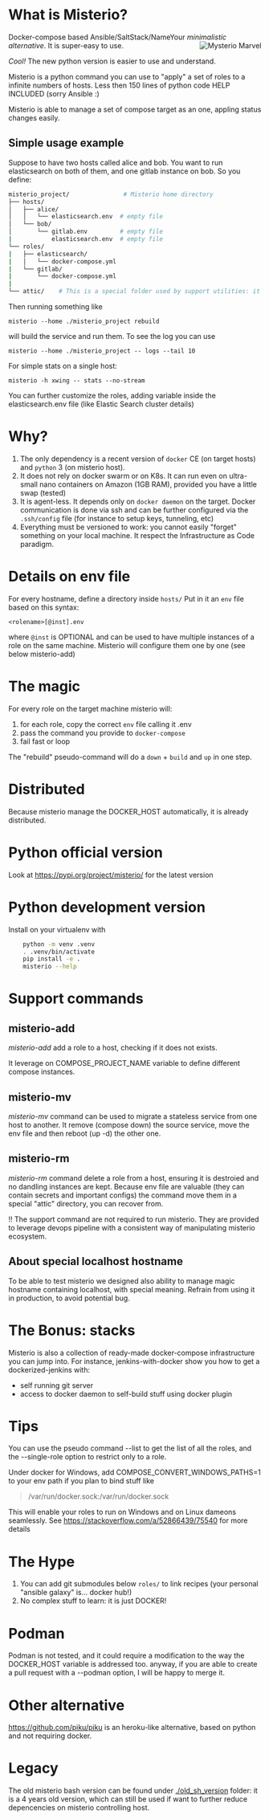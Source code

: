 # What is Misterio?
Docker-compose based Ansible/SaltStack/NameYour *minimalistic alternative*.
<img align="right"   src="https://gioorgi.com/wp-content/uploads/2020/07/misterio-300x170.png" alt="Mysterio Marvel" >
It is super-easy to use.

*Cool!* The new python version is easier to use and understand.

Misterio is a python command you can use to "apply" a set of roles to a infinite numbers of hosts.
Less then 150 lines of python code HELP INCLUDED (sorry Ansible :)

Misterio is able to manage a set of compose target as an one, appling status changes easily.

## Simple usage example

Suppose to have two hosts called alice and bob. You want to run elasticsearch on both of them, and one gitlab instance on bob.
So you define:

```sh
misterio_project/               # Misterio home directory
├── hosts/
│   ├── alice/
│   │   └── elasticsearch.env  # empty file 
│   └── bob/
│       └── gitlab.env         # empty file 
|           elasticsearch.env  # empty file
└── roles/
|   ├── elasticsearch/
|   │   └── docker-compose.yml
|   └── gitlab/
|       └── docker-compose.yml 
|
└── attic/    # This is a special folder used by support utilities: it is automatically created
```

Then running something like

    misterio --home ./misterio_project rebuild

will build the service and run them.
To see the log you can use

    misterio --home ./misterio_project -- logs --tail 10

For simple stats on a single host:

    misterio -h xwing -- stats --no-stream

You can further customize the roles, adding variable inside the elasticsearch.env file (like Elastic Search cluster details)

# Why?
1. The only dependency is a recent version of `docker` CE  (on target hosts) and `python` 3 (on misterio host). 
2. It does not rely on docker swarm or on K8s. It can run even on ultra-small nano containers on Amazon (1GB RAM), provided you have a little swap (tested)
3. It is agent-less. It depends only on `docker daemon` on the target. Docker communication is done via ssh and can be further configured via the `.ssh/config` file (for instance to setup keys, tunneling, etc)
4. Everything must be versioned to work: you cannot easily "forget" something on your local machine. It respect the Infrastructure as Code paradigm. 

# Details on env file
For every hostname, define a directory inside `hosts/`
Put in it an `env` file based on this syntax:

    <rolename>[@inst].env

where `@inst` is OPTIONAL and can be used to have multiple instances of a role on the same machine. Misterio will configure them one by one (see below misterio-add)


# The magic
For every role on the target machine misterio will:
1. for each role, copy the correct `env` file calling it .env
2. pass the command you provide to `docker-compose`
3. fail fast or loop

The "rebuild" pseudo-command will do a `down` + `build` and `up` in one step.



# Distributed 
Because misterio manage the DOCKER_HOST automatically, it is already distributed.

# Python official version
Look at https://pypi.org/project/misterio/ for the latest version

# Python development version
Install on your virtualenv with

```sh
    python -m venv .venv
    . .venv/bin/activate
    pip install -e .
    misterio --help
```

# Support commands

## misterio-add
*misterio-add* add a role to a host, checking if it does not exists.

It leverage on COMPOSE_PROJECT_NAME variable to define different compose instances.

## misterio-mv
*misterio-mv* command can be used to migrate a stateless service from one host to another.
It remove (compose down) the source service, move the env file and then reboot (up -d) the other one.

## misterio-rm
*misterio-rm* command delete a role from a host, ensuring it is destroied and no dandling instances are kept.
Because env file are valuable (they can contain secrets and important configs) the command move them in a special "attic" directory, you can recover from.

!! The support command are not required to run misterio. They are provided to leverage devops pipeline with a consistent way of manipulating misterio ecosystem.

## About special localhost hostname
To be able to test misterio we designed also ability to manage magic hostname 
containing localhost, with special meaning.
Refrain from using it in production, to avoid potential bug.


# The Bonus: stacks
Misterio is also a collection of ready-made docker-compose infrastructure you can jump into.
For instance, jenkins-with-docker show you how to get a dockerized-jenkins with:

- self running git server
- access to docker daemon to self-build stuff using docker plugin


# Tips

You can use the pseudo command --list to get the list of all the roles, and the --single-role option to restrict only to a role.

Under docker for Windows, add
COMPOSE_CONVERT_WINDOWS_PATHS=1
to your env path if you plan to bind stuff like
> /var/run/docker.sock:/var/run/docker.sock

This will enable your roles to run on Windows and on Linux dameons seamlessly.
See https://stackoverflow.com/a/52866439/75540 for more details


# The Hype
1. You can add git submodules below `roles/` to link recipes (your personal "ansible galaxy" is... docker hub!)
2. No complex stuff to learn: it is just DOCKER!

# Podman

Podman is not tested, and it could require a modification to the way the DOCKER_HOST variable is addressed too. anyway, if you are able to create a pull request with a --podman option, I will be happy to merge it.



# Other alternative
https://github.com/piku/piku is an heroku-like alternative, based on python and not requiring docker.

# Legacy
The old misterio bash version can be found under [./old_sh_version](./old_sh_version) folder: it is a 4 years old version, which can still be used if want to further reduce depencencies on misterio controlling host.


